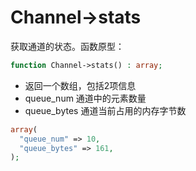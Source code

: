 # Channel->stats

获取通道的状态。函数原型：
```php
function Channel->stats() : array;
```
- 返回一个数组，包括2项信息
- queue_num 通道中的元素数量
- queue_bytes 通道当前占用的内存字节数

```php
array(
  "queue_num" => 10,
  "queue_bytes" => 161,
);
```